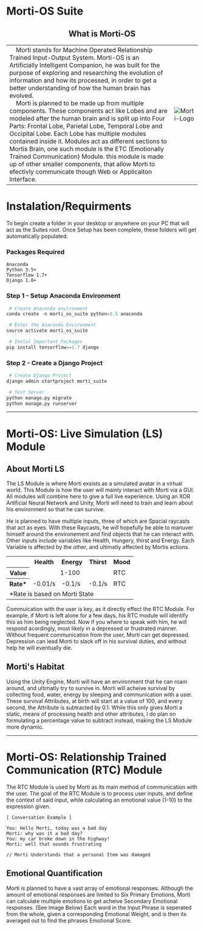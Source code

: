 # Morti-OS Suite

<center>
    <h2>What is Morti-OS</h2>
</center>

<table>
    <tbody>
        <tr>
            <td>
    &nbsp;&nbsp;&nbsp;&nbsp;Morti stands for Machine Operated Relationship Trained Input-Output System. Morti-OS is an Artificially Intelligent Companion, he was built for the purpose of exploring and researching the evolution of information and how its processed, in order to get a better understanding of how the human brain has evolved.<br>
    &nbsp;&nbsp;&nbsp;&nbsp;Morti is planned to be made up from multiple components. These components act like Lobes and are modeled after the human brain and is split up into Four Parts: Frontal Lobe, Parietal Lobe, Temporal Lobe and Occipital Lobe. Each Lobe has multiple modules contained inside it. Modules act as different sections to Mortis Brain, one such module is the ETC (Emotionally Trained Communication) Module. this module is made up of other smaller components, that allow Morti to efectivly communicate though Web or Applicaiton Interface.
            </td>
            <td>
            <img alt="Morti-Logo" src="http://zn30.us/wp-content/uploads/2018/04/morti_logo_title_w.png">
            </td>
        </tr>
    </tbody>
</table>


# Instalation/Requirments

To begin create a folder in your desktop or anywhere on your PC that will act as the Suites root. Once Setup has been complete, these folders will get automatically populated.

### Packages Required

```text
Anaconda
Python 3.5+
Tensorflow 1.7+
Django 1.0+
```

### Step 1 - Setup Anaconda Environment

```Python
 # Create Anaconda environment
conda create -n morti_os_suite python=3.5 anaconda

 # Enter the Anaconda Environment
source activate morti_os_suite

 # Instal Important Packages
pip install tensorflow==1.7 django
 ```

### Step 2 - Create a Django Project

```Python
 # Create Django Project
django-admin startproject morti_suite

 # Test Server
python manage.py migrate
python manage.py runserver
```

---

# Morti-OS: Live Simulation (LS) Module

## About Morti LS

 The LS Module is where Morti exsists as a simulated avatar in a virtual world. This Module is how the user will mainly interact with Morti via a GUI. All modules will combine here to give a full live experience. Using an XOR Artificial Neural Network and Unity, Morti will need to train and learn about his environment so that he can survive.

He is planned to have multiple inputs, three of which are Spacial raycasts that act as eyes. With these Raycasts, he will hopefully be able to manuver himself around the environement and find objects that he can interact with. Other inputs include variables like Health, Hungery, thirst and Energy. Each Variable is affected by the other, and ultimatly affected by Mortis actions.

<table align="center">
<tbody>
    <tr>
        <td></td>
        <th>Health</th>
        <th>Energy</th>
        <th>Thirst</th>
        <th>Mood</th>
    </tr>   
     <tr>
        <th>Value</th>
        <td style="text-align: center;" colspan="3">1-100</td>
        <td>RTC</td>
    </tr>     
    <tr>
        <th>Rate*</th>
        <td>-0.01/s</td>
        <td>-0.1/s</td>
        <td>-0.1/s</td>
        <td>RTC</td>
    </tr>
    <tr>
        <td colspan="6">*Rate is based on Morti State</td>
    </tr>
</tbody>
</table>

Commuication with the user is key, as it directly effect the RTC Module. For example, if Morti is left alone for a few days, his RTC module will identify this as him being neglected. Now if you where to speak with him, he will respond acordingly, most likely in a depressed or frustrated manner. Without frequent communication from the user, Morti can get depressed. Depression can lead Morti to slack off in his survival duties, and without help he will eventually die.

## Morti's Habitat

Using the Unity Engine, Morti will have an environment that he can roam around, and ultimatly try to survive in. Morti will acheive survival by collecting food, water, energy by sleeping and communication with a user. These survival Attributes, at birth will start at a value of 100, and every second, the Attribute is subtracted by 0.1. While this only gives Morti a static, means of processing health and other attributes, I do plan on formulating a percentage value to subtract instead, making the LS Module more dynamic.

---

# Morti-OS: Relationship Trained Communication (RTC) Module

The RTC Module is used by Morti as its main method of communication with the user. The goal of the RTC Module is to process user inputs, and define the context of said input, while calculating an emotional value (1-10) to the expression given.

```text
[ Conversation Example ]

You: Hello Morti, today was a bad day
Morti: why was it a bad day?
You: my car broke down in the highway!
Morti: well that sounds frustrating

// Morti Understands that a personal Item was damaged
````

## Emotional Quantification

Morti is planned to have a vast array of emotional responses. Although the amount of emotional responses are limited to Six Primary Emotions, Morti can calculate multiple emotions to get acheive Secondary Emotional responses. (See Image Below)
Each word in the Input Phrase is seperated from the whole, given a corresponding Emotional Weight, and is then its averaged out to find the phrases Emotional Score.

